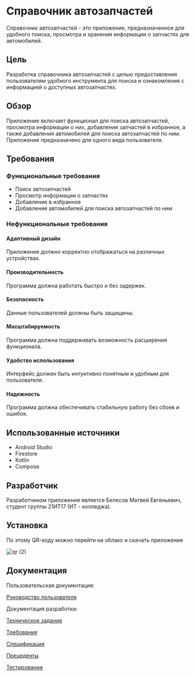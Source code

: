 # Справочник автозапчастей
Справочник автозапчастей - это приложение, предназначенное для удобного поиска, просмотра и хранения информации о запчастях для автомобилей.

## Цель
Разработка справочника автозапчастей с целью предоставления пользователям удобного инструмента для поиска и ознакомления с информацией о доступных автозапчастях.

## Обзор
Приложение включает функционал для поиска автозапчастей, просмотра информации о них, добавления запчастей в избранное, а также добавления автомобилей для поиска автозапчастей по ним. Приложение предназначено для одного вида пользователя.

## Требования
### Функциональные требования
* Поиск автозапчастей
* Просмотр информации о запчастях
* Добавление в избранное
* Добавление автомобилей для поиска автозапчастей по ним

### Нефункциональные требования
#### Адаптивный дизайн
Приложение должно корректно отображаться на различных устройствах.

#### Производительность
Программа должна работать быстро и без задержек.

#### Безопасность
Данные пользователей должны быть защищены.

#### Масштабируемость
Программа должна поддерживать возможность расширения функционала.

#### Удобство использования
Интерфейс должен быть интуитивно понятным и удобным для пользователя.

#### Надежность
Программа должна обеспечивать стабильную работу без сбоев и ошибок.

## Использованные источники
* Android Studio
* Firestore
* Kotlin
* Compose

## Разработчик
Разработчиком приложения является Белесов Матвей Евгеньевич, студент группы 21ИТ17 (ИТ - колледжа).

## Установка
По этому QR-коду можно перейти на облако и скачать приложение

![qr (2)](https://github.com/GRANDIKY/AutoParts_Catalog/assets/86950355/0c22faf5-3401-4bb5-b2fb-0b2aa03ad8f5)

## Документация
Пользовательская документация:

[Руководство пользователя](https://github.com/GRANDIKY/AutoParts_Catalog/wiki/6.-%D0%A0%D1%83%D0%BA%D0%BE%D0%B2%D0%BE%D0%B4%D1%81%D1%82%D0%B2%D0%BE-%D0%BF%D0%BE%D0%BB%D1%8C%D0%B7%D0%BE%D0%B2%D0%B0%D1%82%D0%B5%D0%BB%D1%8F)

Документация разработки:

[Техническое задание](https://github.com/GRANDIKY/AutoParts_Catalog/wiki/1.-%D0%A2%D0%97)

[Требования](https://github.com/GRANDIKY/AutoParts_Catalog/wiki/3.-%D0%A2%D1%80%D0%B5%D0%B1%D0%BE%D0%B2%D0%B0%D0%BD%D0%B8%D1%8F)

[Спецификация](https://github.com/GRANDIKY/AutoParts_Catalog/wiki/2.-%D0%A1%D0%BF%D0%B5%D1%86%D0%B8%D1%84%D0%B8%D0%BA%D0%B0%D1%86%D0%B8%D1%8F)

[Прецеденты](https://github.com/GRANDIKY/AutoParts_Catalog/wiki/4.-%D0%A2%D0%B0%D0%B1%D0%BB%D0%B8%D1%86%D1%8B-%D0%BF%D1%80%D0%B5%D1%82%D0%B5%D0%BD%D0%B4%D0%B5%D0%BD%D1%82%D0%BE%D0%B2)

[Тестирование](https://github.com/GRANDIKY/AutoParts_Catalog/wiki/5.-%D0%A2%D0%B5%D1%81%D1%82%D0%B8%D1%80%D0%BE%D0%B2%D0%B0%D0%BD%D0%B8%D0%B5)
